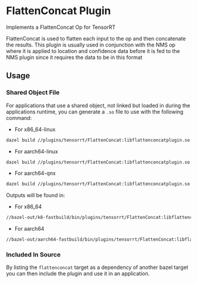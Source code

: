 # FlattenConcat Plugin 

Implements a FlattenConcat Op for TensorRT
 
FlattenConcat is used to flatten each input to the op and then concatenate the results. This plugin is usually used in conjunction with the NMS op where it is applied to location and confidence data before it is fed to the NMS plugin since it requires the data to be in this format

## Usage 

### Shared Object File 
For applications that use a shared object, not linked but loaded in during the applications runtime, you can generate a `.so` file to use with the following command:

- For x86_64-linux

``` sh
dazel build //plugins/tensorrt/FlattenConcat:libflattenconcatplugin.so 
```

- For aarch64-linux

``` sh
dazel build //plugins/tensorrt/FlattenConcat:libflattenconcatplugin.so --config=D5L-toolchain
```

- For aarch64-qnx

``` sh
dazel build //plugins/tensorrt/FlattenConcat:libflattenconcatplugin.so --config=D5Q-toolchain
```

Outputs will be found in: 

- For x86_64

``` sh
//bazel-out/k8-fastbuild/bin/plugins/tensorrt/FlattenConcat:libflattenconcatplugin.so
```

- For aarch64

``` sh
//bazel-out/aarch64-fastbuild/bin/plugins/tensorrt/FlattenConcat:libflattenconcatplugin.so
```

### Included In Source

By listing the `flattenconcat` target as a dependency of another bazel target you can then include the plugin and use it in an application. 
